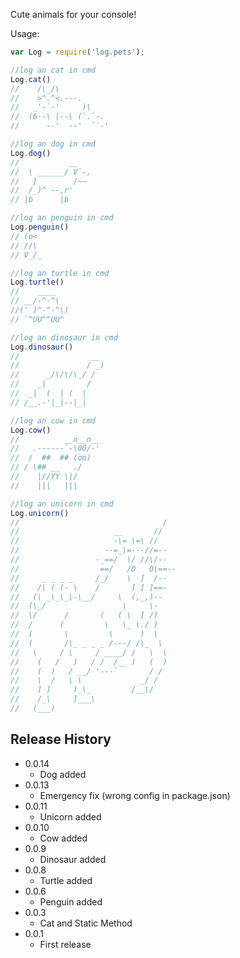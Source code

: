 Cute animals for your console!


Usage:

```js
var Log = require('log.pets');

//log an cat in cmd
Log.cat()
//    /\_/\
//    >^.^<.---.
//   _'-`-'     )\
//  (6--\ |--\ (`.`-.
//      --'  --'  ``-'

//log an dog in cmd
Log.dog()
//           __
//  \ ______/ V`-,
//   }        /~~
//  /_)^ --,r'
// |b      |b

//log an penguin in cmd
Log.penguin()
// (o<
// //\
// V_/_ 

//log an turtle in cmd
Log.turtle()
//    ____
// __/-^-^\
//(' )^-^-^\)
// `^UU^^UU^

//log an dinosaur in cmd
Log.dinosaur()
//                __
//               / _)
//      _/\/\/\_/ /
//    _|         /
//  _|  (  | (  |
// /__.-'|_|--|_|

//log an cow in cmd
Log.cow()
//          __n__n__
//   .------`-\00/-'
//  /  ##  ## (oo)
// / \## __   ./
//    |//YY \|/
//    |||   |||

//log an unicorn in cmd
Log.unicorn()
//                                /
//                     __       //
//                     -\= \=\ //
//                   --=_\=---//=--
//                 -_==/  \/ //\/--
//                  ==/   /O   O\==--
//     _ _ _ _     /_/    \  ]  /--
//    /\ ( (- \    /       ] ] ]==-
//   (\ _\_\_\-\__/     \  (,_,)--
//  (\_/                 \     \-
//  \/      /       (   ( \  ] /)
//  /      (         \   \_ \./ )
//  (       \         \      )  \
//  (       /\_ _ _ _ /---/ /\_  \
//   \     / \     / ____/ /   \  \
//    (   /   )   / /  /__ )   (  )
//    (  )   / __/ '---`       / /
//    \  /   \ \             _/ /
//    ] ]     )_\_         /__\/
//    /_\     ]___\
//   (___)

```

## Release History
* 0.0.14
    * Dog added
* 0.0.13
    * Emergency fix (wrong config in package.json)
* 0.0.11
    * Unicorn added
* 0.0.10
    * Cow added
* 0.0.9
    * Dinosaur added
* 0.0.8
    * Turtle added
* 0.0.6
    * Penguin added
* 0.0.3
    * Cat and Static Method
* 0.0.1
    * First release


